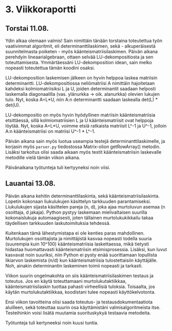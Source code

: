 # 3. Viikkoraportti

## Torstai 11.08.
Ydin alkaa olemaan valmis! Sain nimittäin tänään torstaina toteutettua työn vaativimmat algoritmit, eli determinanttilaskimen,
sekä - alkuperäisestä suunnitelmasta poiketen - myös käänteismatriisilaskimen. Päivän aikana perehdyin lineaarialgebraan,
ottaen selvää LU-dekompositiosta ja sen toteuttamisesta. Ymmärtäessäni LU-dekomposition idean, sain melko nopeasti toteutettua
tämän koodini osaksi.

LU-dekomposition laskemisen jälkeen on hyvin helppoa laskea matriisin determinantti. LU-dekompositiossa neliömatriisi A nimittäin
hajoitetaan kahdeksi kolmiomatriisiksi L ja U, joiden determinantit saadaan helposti laskemalla diagonaalilla (vas. ylänurkka ->
oik. alanurkka) olevien lukujen tulo. Nyt, koska A=L*U, niin A:n determinantti saadaan laskealla det(L) * det(U).

LU-dekompositio on myös hyvin hyödyllinen matriisin käänteismatriisia etsittäessä, sillä kolmiomatriisien L ja U käänteismatriisit
ovat helppoja löytää. Nyt, koska A=L*U, voimme etsiä ratkaista matriisit L^-1 ja U^-1, jolloin A:n käänteismatriisi on
matriisi U^-1 * L^-1.

Päivän aikana sain myös luotua useampia testejä determinanttilaskimelle, ja korjasin myös `parser.py` tiedostossa Matrix-olion
getRowArray() metodin. Lisäksi tarkoitus olisi saada aikaan myös testit käänteismatriisin laskevalle metodille vielä tämän viikon
aikana.

Päivänaikana työtunteja tuli kertyyneksi noin viisi.

## Lauantai 13.08.
Päivän aikana kehitin determinanttilaskinta, sekä käänteismatriisilaskinta. Lopetin kokonaan liukulukujen käsittelyn tarkkuuden
parantamiseksi. Liukulukujen sijasta käsittelen pareja (n, d), joka ajaa murtoluvun asemaa (n osoittaja, d jakaja). Python
pystyy laskemaan mielivaltaisen suurilla kokonaislukuja automaagisesti, joten tällainen murtolukukikkailu takaa täydellisen
tarkkuuden laskutoimituksia tehdessä.

Kuitenkaan tämä lähestymistapa ei ole kenties paras mahdollinen. Murtolukujen osoittajista ja nimittäjistä kasvaa nopeasti
todella suuria (suurempia kuin 10^100) käänteismatriisia laskettaessa, mikä tietysti hidastaa huomattavasti käänteismatriisin
etsimisprosessia. Lisäksi, kun luvut kasvavat noin suuriksi, niin Python ei pysty enää suorittamaan lopullista likiarvon
laskemista (n/d) kun käänteismatriisia tulostettaisiin käyttäjälle. Noh, ainakin determinantin laskeminen toimii nopeasti ja
tarkasti.

Viikon suurin ongelmakohta on siis käänteismatriisilaskimen testaus ja toteutus. Jos en käytä toteuttamaani
murtolukutaktiikkaa, käänteismatriisilaskin tuottaa pahasti virheellisiä tuloksia. Toisaalta, jos käytän murtolukutaktiikkaa,
koodistani tulee nopeasti käyttökelvotonta.

Ensi viikon tavoitteina olisi saada toteutus- ja testausdokumentaatiota aluilleen, sekä toteuttaa suurin osa käyttämistäni
valmisalgoritmeista itse. Testeihinkin voisi lisätä muutamia suorituskykyä testaavia metodeita.

Työtunteja tuli kertyneeksi noin kuusi tuntia.
